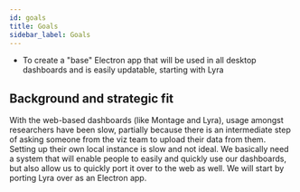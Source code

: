 ```yaml
---
id: goals
title: Goals
sidebar_label: Goals
---
```


- To create a "base" Electron app that will be used in all desktop dashboards and is easily updatable, starting with Lyra

## Background and strategic fit

With the web-based dashboards (like Montage and Lyra), usage amongst researchers have been slow, partially because there is an intermediate step of asking someone from the viz team to upload their data from them. Setting up their own local instance is slow and not ideal. We basically need a system that will enable people to easily and quickly use our dashboards, but also allow us to quickly port it over to the web as well. We will start by porting Lyra over as an Electron app.
